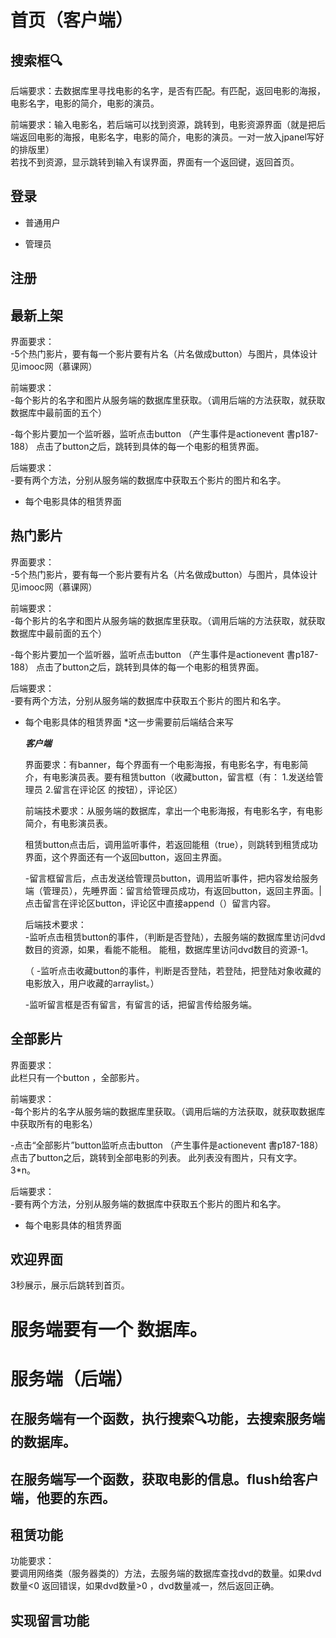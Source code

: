 # 首页（客户端）


## 搜索框🔍

后端要求：去数据库里寻找电影的名字，是否有匹配。有匹配，返回电影的海报，电影名字，电影的简介，电影的演员。  
  
前端要求：输入电影名，若后端可以找到资源，跳转到，电影资源界面（就是把后端返回电影的海报，电影名字，电影的简介，电影的演员。一对一放入jpanel写好的排版里）  
若找不到资源，显示跳转到输入有误界面，界面有一个返回键，返回首页。

## 登录

- 普通用户

- 管理员

## 注册

## 最新上架

界面要求：  
-5个热门影片，要有每一个影片要有片名（片名做成button）与图片，具体设计见imooc网（慕课网）   
  
前端要求：  
-每个影片的名字和图片从服务端的数据库里获取。（调用后端的方法获取，就获取数据库中最前面的五个）  
  
-每个影片要加一个监听器，监听点击button  （产生事件是actionevent 書p187-188） 点击了button之后，跳转到具体的每一个电影的租赁界面。  
  
后端要求：  
-要有两个方法，分别从服务端的数据库中获取五个影片的图片和名字。

- 每个电影具体的租赁界面

## 热门影片

界面要求：  
-5个热门影片，要有每一个影片要有片名（片名做成button）与图片，具体设计见imooc网（慕课网）   
  
前端要求：  
-每个影片的名字和图片从服务端的数据库里获取。（调用后端的方法获取，就获取数据库中最前面的五个）  
  
-每个影片要加一个监听器，监听点击button  （产生事件是actionevent 書p187-188） 点击了button之后，跳转到具体的每一个电影的租赁界面。  
  
后端要求：  
-要有两个方法，分别从服务端的数据库中获取五个影片的图片和名字。

- 每个电影具体的租赁界面
  *这一步需要前后端结合来写  
    
  ***客户端***  
    
  界面要求：有banner，每个界面有一个电影海报，有电影名字，有电影简介，有电影演员表。要有租赁button（收藏button，留言框（有： 1.发送给管理员 2.留言在评论区 的按钮），评论区）  
    
  前端技术要求：从服务端的数据库，拿出一个电影海报，有电影名字，有电影简介，有电影演员表。  
    
  租赁button点击后，调用监听事件，若返回能租（true），则跳转到租赁成功界面，这个界面还有一个返回button，返回主界面。  
    
  -留言框留言后，点击发送给管理员button，调用监听事件，把内容发给服务端（管理员），先睡界面：留言给管理员成功，有返回button，返回主界面。| 点击留言在评论区button，评论区中直接append（）留言内容。  
    
    
  后端技术要求：   
  -监听点击租赁button的事件，（判断是否登陆），去服务端的数据库里访问dvd数目的资源，如果，看能不能租。 能租，数据库里访问dvd数目的资源-1。  
    
  （ -监听点击收藏button的事件，判断是否登陆，若登陆，把登陆对象收藏的电影放入，用户收藏的arraylist。）  
    
  -监听留言框是否有留言，有留言的话，把留言传给服务端。

## 全部影片

界面要求：  
此栏只有一个button ，全部影片。  
  
前端要求：  
-每个影片的名字从服务端的数据库里获取。（调用后端的方法获取，就获取数据库中获取所有的电影名）  
  
  
  
-点击“全部影片”button监听点击button  （产生事件是actionevent 書p187-188） 点击了button之后，跳转到全部电影的列表。 此列表没有图片，只有文字。3*n。  
  
后端要求：  
-要有两个方法，分别从服务端的数据库中获取五个影片的图片和名字。

- 每个电影具体的租赁界面

## 欢迎界面

3秒展示，展示后跳转到首页。


# 服务端要有一个 数据库。


# 服务端（后端）


## 在服务端有一个函数，执行搜索🔍功能，去搜索服务端的数据库。

## 在服务端写一个函数，获取电影的信息。flush给客户端，他要的东西。

## ******租赁功能******

功能要求：  
要调用网络类（服务器类的）方法，去服务端的数据库查找dvd的数量。如果dvd数量<0 返回错误，如果dvd数量>0 ，dvd数量减一，然后返回正确。

## 实现留言功能

